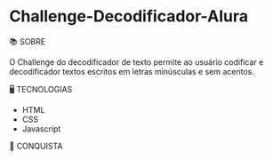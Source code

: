 # Challenge-Decodificador-Alura

📚 SOBRE

O Challenge do decodificador de texto permite ao usuário codificar  e decodificador textos escritos em letras minúsculas e sem acentos.

🖥 TECNOLOGIAS
- HTML
- CSS
- Javascript

🥇 CONQUISTA
